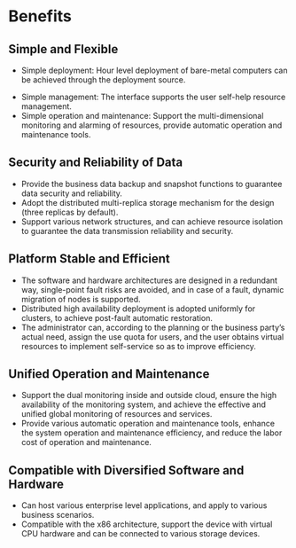 # Benefits

## Simple and Flexible

- Simple deployment: Hour level deployment of bare-metal computers can be achieved through the deployment source.

* Simple management: The interface supports the user self-help resource management.
* Simple operation and maintenance: Support the multi-dimensional monitoring and alarming of resources, provide automatic operation and maintenance tools.

## Security and Reliability of Data

* Provide the business data backup and snapshot functions to guarantee data security and reliability.
* Adopt the distributed multi-replica storage mechanism for the design (three replicas by default).
* Support various network structures, and can achieve resource isolation to guarantee the data transmission reliability and security.

## Platform Stable and Efficient

* The software and hardware architectures are designed in a redundant way, single-point fault risks are avoided, and in case of a fault, dynamic migration of nodes is supported.
* Distributed high availability deployment is adopted uniformly for clusters, to achieve post-fault automatic restoration.
* The administrator can, according to the planning or the business party’s actual need, assign the use quota for users, and the user obtains virtual resources to implement self-service so as to improve efficiency.

## Unified Operation and Maintenance

* Support the dual monitoring inside and outside cloud, ensure the high availability of the monitoring system, and achieve the effective and unified global monitoring of resources and services.
* Provide various automatic operation and maintenance tools, enhance the system operation and maintenance efficiency, and reduce the labor cost of operation and maintenance.

## Compatible with Diversified Software and Hardware

- Can host various enterprise level applications, and apply to various business scenarios.
- Compatible with the x86 architecture, support the device with virtual CPU hardware and can be connected to various storage devices.
